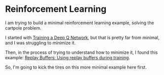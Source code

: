 # Reinforcement Learning

I am trying to build a minimal reinforcement learning example, solving the cartpole problem.

I started with [Training a Deep Q Network](https://www.tensorflow.org/agents/tutorials/1_dqn_tutorial), but that is pretty far from minimal, and I was struggling to minimize it.

Then, in the process of trying to understand how to minimize it, I found this example: [Replay Buffers: Using replay buffers during training](https://www.tensorflow.org/agents/tutorials/5_replay_buffers_tutorial#using_replay_buffers_during_training).

So, I'm going to kick the tires on this more minimal example here first.